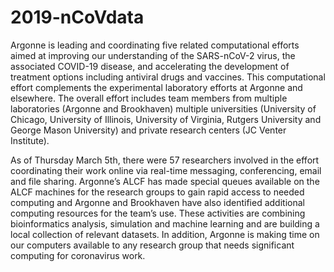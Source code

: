 # 2019-nCoVdata

Argonne is leading and coordinating five related computational efforts aimed at improving our
understanding of the SARS-nCoV-2 virus, the associated COVID-19 disease, and accelerating
the development of treatment options including antiviral drugs and vaccines.   This
computational effort complements the experimental laboratory efforts at Argonne and elsewhere.
The overall effort includes team members from multiple laboratories (Argonne and Brookhaven)
multiple universities (University of Chicago, University of Illinois, University of Virginia,
Rutgers University and George Mason University) and private research centers (JC Venter Institute).   

As of Thursday March 5th, there were 57 researchers involved in the effort coordinating their
work online via real-time messaging, conferencing, email and file sharing.
Argonne’s ALCF has made special queues available on the ALCF machines for the research
groups to gain rapid access to needed computing and Argonne and Brookhaven have also
identified additional computing resources for the team’s use.  These activities are
combining bioinformatics analysis, simulation and machine learning and are building a
local collection of relevant datasets.  In addition, Argonne is making time on our
computers available to any research group that needs significant computing for coronavirus work.


